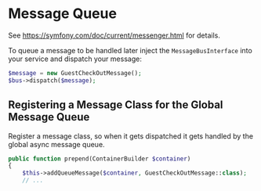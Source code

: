 # Message Queue

See https://symfony.com/doc/current/messenger.html for details.

To queue a message to be handled later inject the `MessageBusInterface` into
your service and dispatch your message:

```php
$message = new GuestCheckOutMessage();
$bus->dispatch($message);
```

## Registering a Message Class for the Global Message Queue

Register a message class, so when it gets dispatched it gets handled by the
global async message queue.

```php
public function prepend(ContainerBuilder $container)
{
    $this->addQueueMessage($container, GuestCheckOutMessage::class);
    // ...
```
